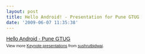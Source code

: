```yaml
---
layout: post
title: Hello Android! - Presentation for Pune GTUG
date: '2009-06-07 11:35:38'
---
```


<div style="width:425px;text-align:left;" id="__ss_1537938"><a style="font:14px Helvetica, Arial, Sans-serif;display:block;margin:12px 0 3px;text-decoration:underline;" href="http://www.slideshare.net/sushrutbidwai/hello-android-pune-gtug?type=presentation" title="Hello Android - Pune GTUG">Hello Android - Pune GTUG</a><div style="font-size:11px;font-family:tahoma, arial;height:26px;padding-top:2px;">View more <a style="text-decoration:underline;" href="http://www.slideshare.net/">Keynote presentations</a> from <a style="text-decoration:underline;" href="http://www.slideshare.net/sushrutbidwai">sushrutbidwai</a>.</div></div>